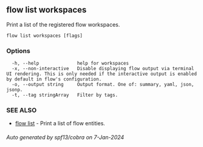 ## flow list workspaces

Print a list of the registered flow workspaces.

```
flow list workspaces [flags]
```

### Options

```
  -h, --help              help for workspaces
  -x, --non-interactive   Disable displaying flow output via terminal UI rendering. This is only needed if the interactive output is enabled by default in flow's configuration.
  -o, --output string     Output format. One of: summary, yaml, json, jsonp.
  -t, --tag stringArray   Filter by tags.
```

### SEE ALSO

* [flow list](flow_list.md)	 - Print a list of flow entities.

###### Auto generated by spf13/cobra on 7-Jan-2024
